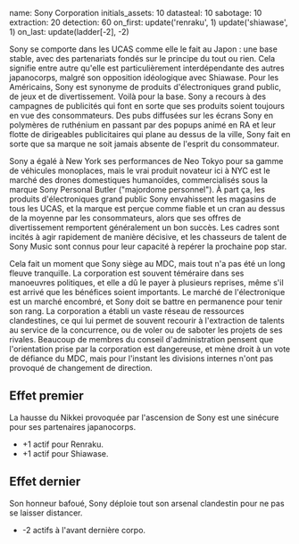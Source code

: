 name: Sony Corporation
initials_assets: 10
datasteal: 10
sabotage: 10
extraction: 20
detection: 60
on_first:
    update('renraku', 1)
    update('shiawase', 1)
on_last:
    update(ladder[-2], -2)

Sony se comporte dans les UCAS comme elle le fait au Japon : une base stable, avec des partenariats fondés sur le principe du tout ou rien. Cela signifie entre autre qu'elle est particulièrement interdépendante des autres japanocorps, malgré son opposition idéologique avec Shiawase. Pour les Américains, Sony est synonyme de produits d'électroniques grand public, de jeux et de divertissement. Voilà pour la base. Sony a recours à des campagnes de publicités qui font en sorte que ses produits soient toujours en vue des consommateurs. Des pubs diffusées sur les écrans Sony en polymères de ruthénium en passant par des popups animé en RA et leur flotte de dirigeables publicitaires qui plane au dessus de la ville, Sony fait en sorte que sa marque ne soit jamais absente de l'esprit du consommateur.

Sony a égalé à New York ses performances de Neo Tokyo pour sa gamme de véhicules monoplaces, mais le vrai produit novateur ici à NYC est le marché des drones domestiques humanoïdes, commercialisés sous la marque Sony Personal Butler ("majordome personnel"). À part ça, les produits d'électroniques grand public Sony envahissent les magasins de tous les UCAS, et la marque est perçue comme fiable et un cran au dessus de la moyenne par les consommateurs, alors que ses offres de divertissement remportent généralement un bon succès. Les cadres sont incités à agir rapidement de manière décisive, et les chasseurs de talent de Sony Music sont connus pour leur capacité à repérer la prochaine pop star.

Cela fait un moment que Sony siège au MDC, mais tout n'a pas été un long fleuve tranquille. La corporation est souvent téméraire dans ses manoeuvres politiques, et elle a dû le payer à plusieurs reprises, même s'il est arrivé que les bénéfices soient importants. Le marché de l'électronique est un marché encombré, et Sony doit se battre en permanence pour tenir son rang. La corporation a établi un vaste réseau de ressources clandestines, ce qui lui permet de souvent recourir à l'extraction de talents au service de la concurrence, ou de voler ou de saboter les projets de ses rivales. Beaucoup de membres du conseil d'administration pensent que l'orientation prise par la corporation est dangereuse, et mène droit à un vote de défiance du MDC, mais pour l'instant les divisions internes n'ont pas provoqué de changement de direction.

## Effet premier
La hausse du Nikkei provoquée par l'ascension de Sony est une sinécure pour ses partenaires japanocorps.

* +1 actif pour Renraku.
* +1 actif pour Shiawase.

## Effet dernier
Son honneur bafoué, Sony déploie tout son arsenal clandestin pour ne pas se laisser distancer.

* -2 actifs à l'avant dernière corpo.
